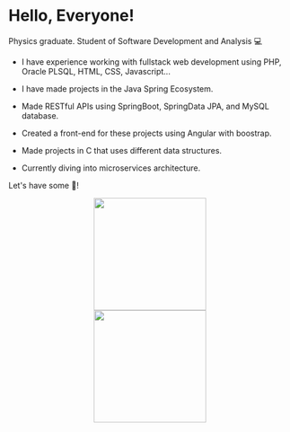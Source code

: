 # Hello, Everyone!

Physics graduate. Student of Software Development and Analysis 💻

* I have experience working with fullstack web development using PHP, Oracle PLSQL, HTML, CSS, Javascript...

* I have made projects in the Java Spring Ecosystem.

* Made RESTful APIs using SpringBoot, SpringData JPA, and MySQL database.
 
* Created a front-end for these projects using Angular with boostrap.

* Made projects in C that uses different data structures.

* Currently diving into microservices architecture. 
 
Let's have some :mate:!

<div id="header" align="center">
  <img src="https://media4.giphy.com/media/26n7b7PjSOZJwVCmY/giphy.gif?cid=ecf05e479lspikxcz7im0t3ecps62wi3ww0shhf6hjc190gd&rid=giphy.gif&ct=g" width="200"/>
</div>

<div id="header" align="center">
  <img src="https://github.githubassets.com/images/mona-loading-default.gif" width="200"/>
</div>

